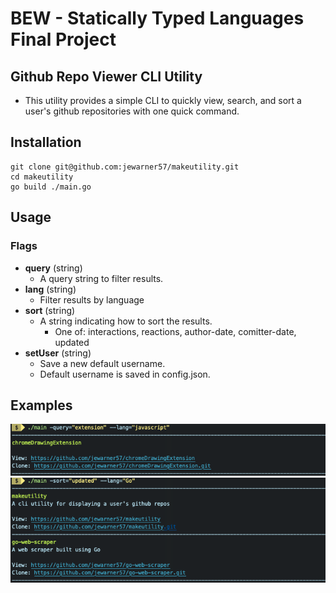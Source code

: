 # BEW - Statically Typed Languages Final Project

## Github Repo Viewer CLI Utility
  * This utility provides a simple CLI to quickly view, search, and sort a user's github repositories with one quick command.

## Installation
  ```
  git clone git@github.com:jewarner57/makeutility.git
  cd makeutility
  go build ./main.go
  ```

## Usage

### Flags
  * **query** (string)
    * A query string to filter results.
  * **lang** (string)
    * Filter results by language
  * **sort** (string)
    * A string indicating how to sort the results.
    	* One of: interactions, reactions, author-date, comitter-date, updated
  * **setUser** (string)
    * Save a new default username.
    * Default username is saved in config.json.
  
## Examples
![example usage](./assets/ex1.png)
![example usage](./assets/ex2.png)